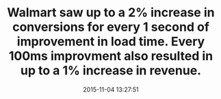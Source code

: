 ---
layout: post
title:  "Walmart saw up to a 2% increase in conversions for every 1 second of improvement in load time. Every 100ms improvment also resulted in up to a 1% increase in revenue."
img:
 image: "walmart-logo.png"
 alt: "Walmart Logo"
storySource: "http://www.slideshare.net/devonauerswald/walmart-pagespeedslide"
date:   2015-11-04 13:27:51
tags:
 - conversions
 - revenue
 - "2013"
---